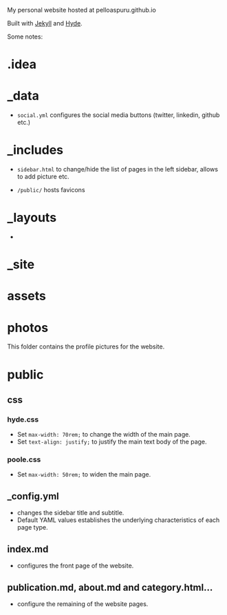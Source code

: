 My personal website hosted at pelloaspuru.github.io

Built with [Jekyll](http://jekyllrb.com) and [Hyde](http://hyde.getpoole.com).

Some notes:

# .idea

# _data

- `social.yml` configures the social media buttons (twitter, linkedin, github etc.)

# _includes

- `sidebar.html` to change/hide the list of pages in the left sidebar, allows to add picture etc.

- `/public/` hosts favicons

# _layouts

- 

# _site

# assets

# photos

This folder contains the profile pictures for the website.

# public

## css

### hyde.css
- Set `max-width: 70rem;` to change the width of the main page.
- Set `text-align: justify;` to justify the main text body of the page.

### poole.css
- Set `max-width: 50rem;` to widen the main page.

## _config.yml 
- changes the sidebar title and subtitle.
- Default YAML values establishes the underlying characteristics of each page type.

## index.md 
- configures the front page of the website. 

## publication.md, about.md and category.html... 
- configure the remaining of the website pages.
